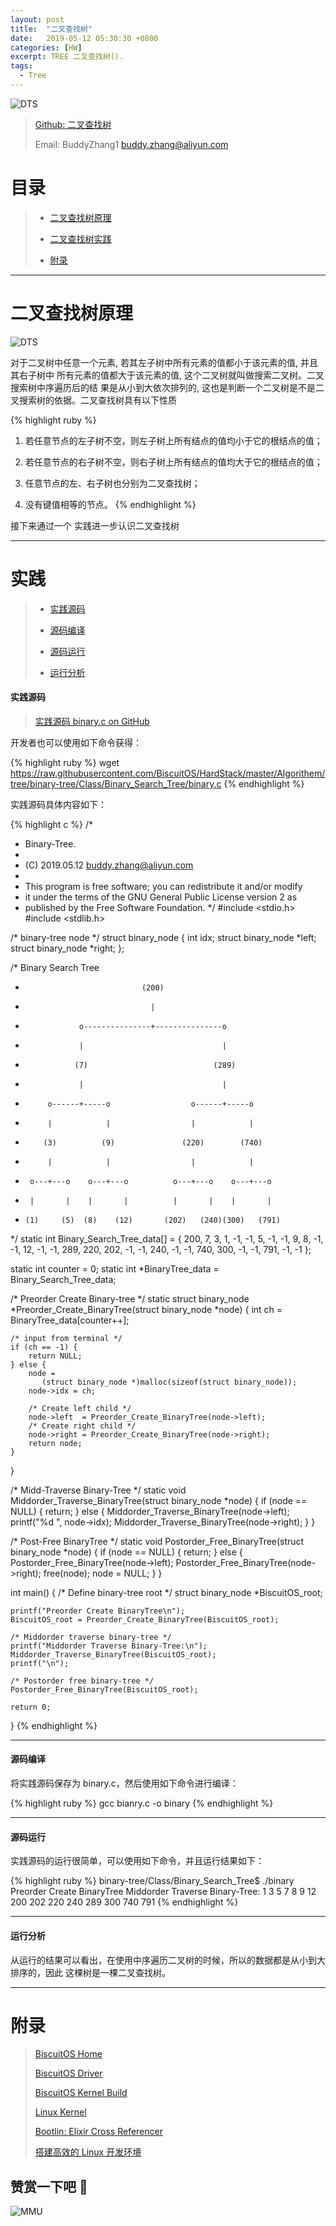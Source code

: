 ```yaml
---
layout: post
title:  "二叉查找树"
date:   2019-05-12 05:30:30 +0800
categories: [HW]
excerpt: TREE 二叉查找树().
tags:
  - Tree
---
```


![DTS](/assets/PDB/BiscuitOS/kernel/IND00000T.jpg)

> [Github: 二叉查找树](https://github.com/BiscuitOS/HardStack/tree/master/Algorithem/tree/binary-tree/Class/Binary_Search_Tree)
>
> Email: BuddyZhang1 <buddy.zhang@aliyun.com>


# 目录

> - [二叉查找树原理](#原理)
>
> - [二叉查找树实践](#实践)
>
> - [附录](#附录)

-----------------------------------

# <span id="原理">二叉查找树原理</span>

![DTS](/assets/PDB/BiscuitOS/boot/BOOT000073.png)

对于二叉树中任意一个元素, 若其左子树中所有元素的值都小于该元素的值, 并且其右子树中
所有元素的值都大于该元素的值, 这个二叉树就叫做搜索二叉树。二叉搜索树中序遍历后的结
果是从小到大依次排列的, 这也是判断一个二叉树是不是二叉搜索树的依据。二叉查找树具有以下性质

{% highlight ruby %}
1) 若任意节点的左子树不空，则左子树上所有结点的值均小于它的根结点的值；

2) 若任意节点的右子树不空，则右子树上所有结点的值均大于它的根结点的值；

3) 任意节点的左、右子树也分别为二叉查找树；

4) 没有键值相等的节点。
{% endhighlight %}

接下来通过一个
实践进一步认识二叉查找树

--------------------------------------------------

# <span id="实践">实践</span>

> - [实践源码](#实践源码)
>
> - [源码编译](#源码编译)
>
> - [源码运行](#源码运行)
>
> - [运行分析](#运行分析)

#### <span id="实践源码">实践源码</span>

> [实践源码 binary.c on GitHub](https://github.com/BiscuitOS/HardStack/blob/master/Algorithem/tree/binary-tree/Class/Binary_Search_Tree/binary.c)

开发者也可以使用如下命令获得：

{% highlight ruby %}
wget https://raw.githubusercontent.com/BiscuitOS/HardStack/master/Algorithem/tree/binary-tree/Class/Binary_Search_Tree/binary.c
{% endhighlight %}

实践源码具体内容如下：

{% highlight c %}
/*
 * Binary-Tree.
 *
 * (C) 2019.05.12 <buddy.zhang@aliyun.com>
 *
 * This program is free software; you can redistribute it and/or modify
 * it under the terms of the GNU General Public License version 2 as
 * published by the Free Software Foundation.
 */
#include <stdio.h>
#include <stdlib.h>

/* binary-tree node */
struct binary_node {
	int idx;
	struct binary_node *left;
	struct binary_node *right;
};

/* Binary Search Tree
 *                               (200)
 *                                 |
 *                 o---------------+---------------o
 *                 |                               |
 *                (7)                            (289)
 *                 |                               |
 *          o------+-----o                  o------+-----o
 *          |            |                  |            |
 *         (3)          (9)               (220)        (740)
 *          |            |                  |            |
 *      o---+---o    o---+---o          o---+---o    o---+---o
 *      |       |    |       |          |       |    |       |
 *     (1)     (5)  (8)    (12)       (202)   (240)(300)   (791)
 */
static int Binary_Search_Tree_data[] = {
                                   200, 7, 3, 1, -1, -1, 5, -1, -1,
                                   9, 8, -1, -1, 12, -1, -1, 289,
                                   220, 202, -1, -1, 240, -1, -1,
                                   740, 300, -1, -1, 791, -1, -1 };

static int counter = 0;
static int *BinaryTree_data = Binary_Search_Tree_data;

/* Preorder Create Binary-tree */
static struct binary_node *Preorder_Create_BinaryTree(struct binary_node *node)
{
	int ch = BinaryTree_data[counter++];

	/* input from terminal */
	if (ch == -1) {
		return NULL;
	} else {
		node =
		   (struct binary_node *)malloc(sizeof(struct binary_node));
		node->idx = ch;

		/* Create left child */
		node->left  = Preorder_Create_BinaryTree(node->left);
		/* Create right child */
		node->right = Preorder_Create_BinaryTree(node->right);
		return node;
	}
}

/* Midd-Traverse Binary-Tree */
static void Middorder_Traverse_BinaryTree(struct binary_node *node)
{
	if (node == NULL) {
		return;
	} else {
		Middorder_Traverse_BinaryTree(node->left);
		printf("%d ", node->idx);
		Middorder_Traverse_BinaryTree(node->right);
	}
}

/* Post-Free BinaryTree */
static void Postorder_Free_BinaryTree(struct binary_node *node)
{
	if (node == NULL) {
		return;
	} else {
		Postorder_Free_BinaryTree(node->left);
		Postorder_Free_BinaryTree(node->right);
		free(node);
		node = NULL;
	}
}

int main()
{
	/* Define binary-tree root */
	struct binary_node *BiscuitOS_root;

	printf("Preorder Create BinaryTree\n");
	BiscuitOS_root = Preorder_Create_BinaryTree(BiscuitOS_root);

	/* Middorder traverse binary-tree */
	printf("Middorder Traverse Binary-Tree:\n");
	Middorder_Traverse_BinaryTree(BiscuitOS_root);
	printf("\n");

	/* Postorder free binary-tree */
	Postorder_Free_BinaryTree(BiscuitOS_root);

	return 0;
}
{% endhighlight %}

--------------------------------------

#### <span id="源码编译">源码编译</span>

将实践源码保存为 binary.c，然后使用如下命令进行编译：

{% highlight ruby %}
gcc bianry.c -o binary
{% endhighlight %}

--------------------------------------

#### <span id="源码运行">源码运行</span>

实践源码的运行很简单，可以使用如下命令，并且运行结果如下：

{% highlight ruby %}
binary-tree/Class/Binary_Search_Tree$ ./binary
Preorder Create BinaryTree
Middorder Traverse Binary-Tree:
1 3 5 7 8 9 12 200 202 220 240 289 300 740 791
{% endhighlight %}

--------------------------------------

#### <span id="运行分析">运行分析</span>

从运行的结果可以看出，在使用中序遍历二叉树的时候，所以的数据都是从小到大排序的，因此
这棵树是一棵二叉查找树。

-----------------------------------------------

# <span id="附录">附录</span>

> [BiscuitOS Home](https://biscuitos.github.io/)
>
> [BiscuitOS Driver](https://biscuitos.github.io/blog/BiscuitOS_Catalogue/)
>
> [BiscuitOS Kernel Build](https://biscuitos.github.io/blog/Kernel_Build/)
>
> [Linux Kernel](https://www.kernel.org/)
>
> [Bootlin: Elixir Cross Referencer](https://elixir.bootlin.com/linux/latest/source)
>
> [搭建高效的 Linux 开发环境](https://biscuitos.github.io/blog/Linux-debug-tools/)

## 赞赏一下吧 🙂

![MMU](/assets/PDB/BiscuitOS/kernel/HAB000036.jpg)

